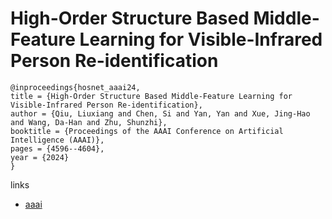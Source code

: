 # High-Order Structure Based Middle-Feature Learning for Visible-Infrared Person Re-identification

```
@inproceedings{hosnet_aaai24,
title = {High-Order Structure Based Middle-Feature Learning for Visible-Infrared Person Re-identification},
author = {Qiu, Liuxiang and Chen, Si and Yan, Yan and Xue, Jing-Hao and Wang, Da-Han and Zhu, Shunzhi},
booktitle = {Proceedings of the AAAI Conference on Artificial Intelligence (AAAI)},
pages = {4596--4604},
year = {2024}
}
```

links
- [aaai](https://ojs.aaai.org/index.php/AAAI/article/view/28259)
